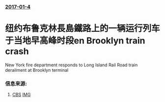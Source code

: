 ### [2017-01-4](/news/2017/01/4/index.md)

##### 
# 纽约布鲁克林長島鐵路上的一辆运行列车于当地早高峰时段en Brooklyn train crash 

New York fire department responds to Long Island Rail Road train derailment at Brooklyn terminal


### 信息来源:

1. [CBS](http://www.cbsnews.com/news/long-island-rail-road-train-derails-brooklyn/) [IMG](https://cbsnews2.cbsistatic.com/hub/i/r/2017/01/04/0d54597c-6853-4782-9e87-ec4139f42e96/thumbnail/1200x630/3876530d23e152a993196142441d1267/lirr-train-derailment-c1virlsxcaatgv1.jpg)
